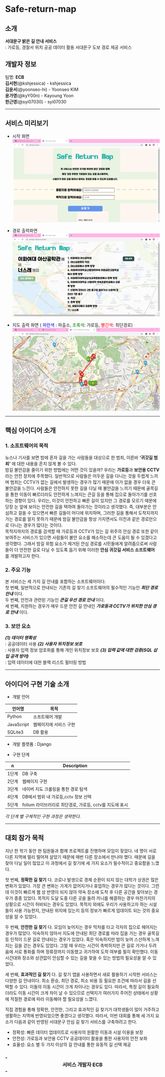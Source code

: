 # Safe-return-map

## 소개
**서대문구 밝은 길 안내 서비스**   
: 가로등, 경찰서 위치 공공 데이터 활용 서대문구 도보 경로 제공 서비스   

## 개발자 정보
팀명: **ECB**   
**김서현**(@kshjessica) - kshjessica   
**김윤서**(@yoonseo-hi) - Yoonseo KIM   
**윤가영**(@kyY00n) - Kayoung Yoon    
**한근영**(@syi07030) - syi07030   

------

## 서비스 미리보기

- 시작 화면
  ![start](./image/startPage.jpg)

- 경로 출력화면
  ![result](./image/resultPage.jpg)

- 지도 출력 화면 ( <span style="color:blue">파란색</span> : 파출소</span>, <span style="color:green">초록색</span>: 가로등, <span style="color:red">빨간색</span>: 최단경로)
  ![map](./image/resultMap.jpg)

------
## 핵심 아이디어 소개

### 1. 소프트웨어의 목적
뉴스나 기사를 보면 밤에 혼자 길을 가는 사람들을 대상으로 한 범죄, 이른바 **‘귀갓길 범죄’** 에 대한 내용을 흔치 않게 볼 수 있다.  
밤길 불안감을 줄이기 위한 방법에는 어떤 것이 있을까? 우리는 **가로등**과 **보안용 CCTV**라는 안전 장치에 주목했다. 일반적으로 사람들은 어두운 길을 다니는 것을 두렵게 느끼며 범죄는 CCTV가 없는 길에서 발생하는 경우가 많기 때문에 이가 없을 경우 더욱 큰 불안감을 느낀다. 사람들은 안전하지 못한 길을 다닐 때 불안감을 느끼기 때문에 골목길을 통한 이동이 빠르더라도 안전하게 느껴지는 큰길 등을 통해 집으로 돌아가기를 선호하는 경향이 있다. 우리는, 이것이 안전하고 빠른 길이 있지만 그 경로를 모르기 때문에 당장 눈 앞에 보이는 안전한 길을 택하여 돌아가는 것이라고 생각했다. 즉, 대부분은 안심하고 걸을 수 있으면서 빠른 길들이 어디에 위치하며, 그러한 길을 통해서 도착지까지 가는 경로를 알지 못하기 때문에 밤길 불안감을 항상 가지면서도 이전과 같은 경로만으로 다니는 경우가 많다는 것이다.   
목적지까지의 경로를 검색할 때 가로등과 CCTV가 있는 길 위주의 안심 경로 또한 같이 보여주는 서비스가 있으면 사람들이 불안 요소를 해소하는데 큰 도움이 될 수 있겠다고 생각했다. 그래서 밤길 위험 요소가 제거된 안심 경로를 시민들에게 알려줌으로써 사람들이 더 안전한 길로 다닐 수 있도록 돕기 위해 이러한 **안심 귀갓길 서비스 소프트웨어** 를 개발하고자 한다.   

### 2. 주요 기능
본 서비스는 세 가지 길 안내를 포함하는 소프트웨어이다.   
첫 번째, 일반적으로 안내되는 기존의 길 찾기 소프트웨어의 필수적인 기능인 ***최단 경로 안내*** 이다.   
두 번째, 안전과 관련된 기능인 ***큰길 우선 경로 안내*** 이다.   
세 번째, 지원하는 경우가 매우 드문 안전 길 안내인 ***가로등과 CCTV가 위치한 안심 경로 안내*** 이다.   

### 3. 보안 요소
***(1) 데이터 명확성***   
: 공공데이터 사용
***(2) 사용자 위치정보 보호***   
: 사용자 입력 정보 암호화를 통해 개인 위치정보 보호
***(3) 입력 값에 대한 검증(SQL 삽입 공격 방어)***   
: 입력 데이터에 대한 블랙 리스트 필터링 방법

------

## 아이디어 구현 기술 소개

- 개발 언어

언어명 | 목적   
--- | ---   
Python | 소프트웨어 개발   
JavaScript | 웹페이지에 서비스 구현   
SQLite3 | DB 활용   

- 개발 플랫폼 : Django

- 구현 단계   

n | Description  
--- | ---   
1단계 | DB 구축   
2단계 | 웹페이지 구현   
3단계 | 네이버 지도 크롤링을 통한 경로 탐색   
4단계 | DB에서 범위 내 가로등,cctv 정보 선택   
5단계 | folium 라이브러리로 최단경로, 가로등, cctv를 지도에 표시   

*각 단계 별 구체적인 구현 과정은 생략한다.*

------------------

## 대회 참가 목적

지난 한 학기 동안 현 팀원들과 함께 프로젝트를 진행하며 모임이 잦았다. 네 명이 서로 다른 지역에 멀리 떨어져 살았기 때문에 매번 다른 장소에서 만나야 했다. 때문에 길을 찾아 다닐 일이 많았고 이 과정에서 길 찾기에 세 가지 요소가 필수적이고 중요함을 느꼈다.

첫 번째, **정확한 길 찾기** 다. 코로나 발생으로 경제 순환이 되지 않는 대학가 상권은 많은 변화가 있었다. 가장 큰 변화는 가게가 없어지거나 휴업하는 경우가 많다는 것이다. 그런데 이것이 빠르게 웹 상 반영이 되지 않아 약속 장소에 도착 후 다른 공간을 찾아보는 경우가 종종 있었다. 목적지 도달 도중 다른 곳을 들려 끼니를 해결하는 경우 마찬가지의 상황으로 시간이 허비되는 경우도 있었다. 목적지 외에도 우리가 사용하고자 하는 시설들이 사용 가능한지, 안내된 위지에 있는지 등의 정보가 빠르게 업데이트 되는 것의 중요성을 알 수 있었다.

두 번째, **안전한 길 찾기** 다. 모임이 늦어지는 경우 막차를 타고 각자의 집으로 헤어지는 경우가 많았다. 익숙하지 않아서 지도에 안내된 최단 경로를 따라 집을 가는 경우 골목길 등 인적이 드문 길로 안내되는 경우가 있었다. 혹은 익숙하지만 밤이 늦어 스산하게 느껴지는 길을 걷는 경우도 있었다. 그럴 때 우리는 시간이 촉박하지만 큰 길로 가거나 두려움에 서로 통화를 하며 정류장까지 이동했고 귀가하여 도착 여부를 필히 확인했다. 이동 시간대와 장소와 상관없이 안심할 수 있는 길을 찾을 수 있는 방법의 필요성을 알 수 있었다.

세 번째, **효과적인 길 찾기** 다. 길 찾기 앱을 사용하면서 새로 활용하기 시작한 서비스는 다양한 길 안내이다. 최소 환승, 최단 경로, 최소 비용 등 필요한 조건에 따라서 길을 선택할 수 있다. 이들의 이동 시간이 크게 차이나는 경우도 있다. 따라서, 특정 길이 필요하더라도 이동 시간이 크게 차이 날 수 있으므로 선택지가 여러가지 주어진 상태에서 상황에 적절한 경로에 따라 이동해야 할 필요성을 느꼈다.

직접 경험을 통해 정확한, 안전한, 그리고 효과적인 길 찾기가 대학생들이 많이 거주하고 생활하는 지역에 반영되었으면 좋겠다고 생각했다. 따라서, 이번 대회를 통해 세 가지 요소가 다음과 같이 반영된 서대문구 안심 길 찾기 서비스를 구축하려고 한다.

- 정확성: 빠른 데이터 업데이트로 사용자의 원활한 이동과 시설 이용을 보장
- 안전성: 가로등과 보안용 CCTV 공공데이터 활용을 통한 사용자의 안전 보좌
- 효율성: 요소 별 두 가지 이상의 길 안내를 통한 유동적 길 선택 제공

### -<center> 서비스 개발자 ECB </center> -
